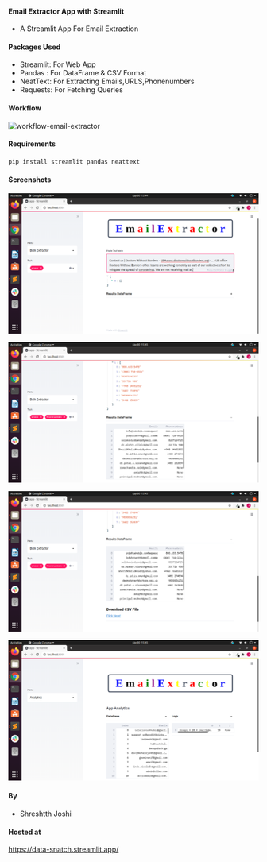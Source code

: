 #### Email Extractor App with Streamlit
+ A Streamlit App For Email Extraction


#### Packages Used
+ Streamlit: For Web App
+ Pandas : For DataFrame & CSV Format
+ NeatText: For Extracting Emails,URLS,Phonenumbers
+ Requests: For Fetching Queries

#### Workflow
![workflow-email-extractor](https://github.com/user-attachments/assets/3e95cffa-b12b-4976-a233-76615b8787a3)
 

#### Requirements
```bash
pip install streamlit pandas neattext
```


#### Screenshots
![](images/app_images01.png)


![](images/app_images02.png)


![](images/app_images03.png)


![](images/app_images04.png)


#### By
+ Shreshtth Joshi

#### Hosted at
https://data-snatch.streamlit.app/
